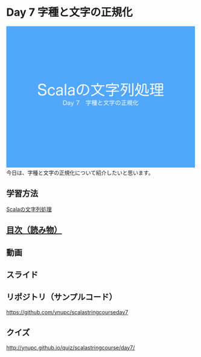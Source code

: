 # Day 7 字種と文字の正規化
<img src="image/string_course.001.jpeg" width="500px"><br>
今日は、字種と文字の正規化について紹介したいと思います。  
<h2>学習方法</h2>
<a href="http://ynupc.github.io/course/scalastringcourse/index.html" target="_blank">Scalaの文字列処理</a>
<h2><a href="SUMMARY.md">目次（読み物）</a></h2>
<h2>動画</h2>
<h2>スライド</h2>

<h2>リポジトリ（サンプルコード）</h2>
<a href="https://github.com/ynupc/scalastringcourseday7" target="_blank">https://github.com/ynupc/scalastringcourseday7</a>
<h2>クイズ</h2>
<a href="http://ynupc.github.io/quiz/scalastringcourse/day7/" target="_blank">http://ynupc.github.io/quiz/scalastringcourse/day7/</a>
